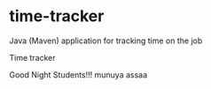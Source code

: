 # time-tracker
Java (Maven) application for tracking time on the job

Time tracker

Good Night Students!!!
munuya
assaa
